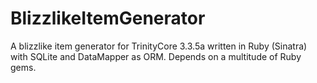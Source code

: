 # BlizzlikeItemGenerator
A blizzlike item generator for TrinityCore 3.3.5a written in Ruby (Sinatra) with SQLite  and DataMapper as ORM. Depends on a multitude of Ruby gems.
